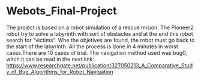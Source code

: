 # Webots_Final-Project
The project is based on a robot simulation of a rescue mision. The Pioneer2 robot try to solve a labyrinth with sort of obstacles and at the end this robot search for "victims". Whe the objetives are found, the robot must go back to the start of the labyrinth.
All the process is done in 4 minutes in worst cases.There are 10 cases of trial.
The navigation method used was bug0, witch it can be read in the next link:
https://www.researchgate.net/publication/327050213_A_Comparative_Study_of_Bug_Algorithms_for_Robot_Navigation
